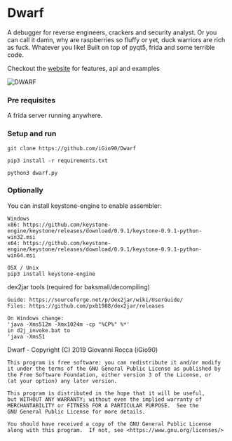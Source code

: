 # Dwarf

A debugger for reverse engineers, crackers and security analyst.
Or you can call it damn, why are raspberries so fluffy or yet, duck warriors are rich as fuck. Whatever you like!
Built on top of pyqt5, frida and some terrible code.

Checkout the [website](https://igio90.github.io/Dwarf/) for features, api and examples

![DWARF](https://i.imgur.com/rbOwjh5.png)

### Pre requisites
A frida server running anywhere.

### Setup and run

```
git clone https://github.com/iGio90/Dwarf

pip3 install -r requirements.txt

python3 dwarf.py
```

### Optionally

You can install keystone-engine to enable assembler:

```$xslt
Windows
x86: https://github.com/keystone-engine/keystone/releases/download/0.9.1/keystone-0.9.1-python-win32.msi
x64: https://github.com/keystone-engine/keystone/releases/download/0.9.1/keystone-0.9.1-python-win64.msi

OSX / Unix
pip3 install keystone-engine
```

dex2jar tools (required for baksmali/decompiling)
```
Guide: https://sourceforge.net/p/dex2jar/wiki/UserGuide/
Files: https://github.com/pxb1988/dex2jar/releases

On Windows change:
'java -Xms512m -Xmx1024m -cp "%CP%" %*'
in d2j_invoke.bat to
'java -Xms51

```
Dwarf - Copyright (C) 2019 Giovanni Rocca (iGio90)

    This program is free software: you can redistribute it and/or modify
    it under the terms of the GNU General Public License as published by
    the Free Software Foundation, either version 3 of the License, or
    (at your option) any later version.

    This program is distributed in the hope that it will be useful,
    but WITHOUT ANY WARRANTY; without even the implied warranty of
    MERCHANTABILITY or FITNESS FOR A PARTICULAR PURPOSE.  See the
    GNU General Public License for more details.

    You should have received a copy of the GNU General Public License
    along with this program.  If not, see <https://www.gnu.org/licenses/>
```
